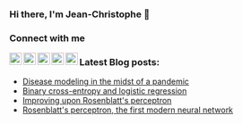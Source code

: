 ### Hi there, I'm Jean-Christophe 👋

### Connect with me

[<img align="left" alt="Jean-Christophe Loiseau | LinkedIn" width="22px" src="https://cdn.jsdelivr.net/npm/simple-icons@v3/icons/linkedin.svg" />][linkedin]
[<img align="left" alt="loiseaujc | Twitter" width="22px" src="https://cdn.jsdelivr.net/npm/simple-icons@v3/icons/twitter.svg" />][twitter]
[<img align="left" alt="loiseaujc | GitHub" width="22px" src="https://cdn.jsdelivr.net/npm/simple-icons@v3/icons/github.svg" />][github]
[<img align="left" alt="Jean-Christophe Loiseau | ResearchGate" width="22px" src="https://cdn.jsdelivr.net/npm/simple-icons@3.12.3/icons/researchgate.svg" />][researchgate]
[<img align="left" alt="Jean-Christophe Loiseau | Medium" width="22px" src="https://cdn.jsdelivr.net/npm/simple-icons@3.12.3/icons/medium.svg" />][medium]

[github]: https://github.com/loiseaujc/
[twitter]: https://twitter.com/loiseau_jc/
[researchgate]: https://www.researchgate.net/profile/Jean_Christophe_Loiseau/
[linkedin]: https://fr.linkedin.com/in/jean-christophe-loiseau-05832727/
[medium]: https://loiseau-jc.medium.com/

### Latest Blog posts:
<!-- BLOG-POST-LIST:START -->
- [Disease modeling in the midst of a pandemic](https://loiseau-jc.medium.com/disease-modeling-in-the-midst-of-a-pandemic-14e06f3cd63e)
- [Binary cross-entropy and logistic regression](https://towardsdatascience.com/binary-cross-entropy-and-logistic-regression-bf7098e75559)
- [Improving upon Rosenblatt's perceptron](https://towardsdatascience.com/improving-upon-rosenblatts-perceptron-d0517d3c5939)
- [Rosenblatt's perceptron, the first modern neural network](https://towardsdatascience.com/rosenblatts-perceptron-the-very-first-neural-network-37a3ec09038a)
<!-- BLOG-POST-LIST:END -->

<!--
**loiseaujc/loiseaujc** is a ✨ _special_ ✨ repository because its `README.md` (this file) appears on your GitHub profile.

Here are some ideas to get you started:

- 🔭 I’m currently working on ...
- 🌱 I’m currently learning ...
- 👯 I’m looking to collaborate on ...
- 🤔 I’m looking for help with ...
- 💬 Ask me about ...
- 📫 How to reach me: ...
- 😄 Pronouns: ...
- ⚡ Fun fact: ...
-->
